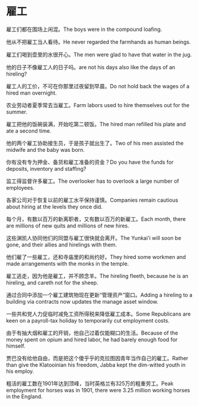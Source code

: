 # 雇工

<p><span class="chinese">雇工们都在围场上闲混。</span><span class="english">The boys were in the compound loafing.</span></p>

<p><span class="chinese">他从不把雇工当人看待。</span><span class="english">He never regarded the farmhands as human beings.</span></p>

<p><span class="chinese">雇工们喝到壶里的水很开心。</span><span class="english">The men were glad to have that water in the jug.</span></p>

<p><span class="chinese">他的日子不像雇工人的日子吗。</span><span class="english">are not his days also like the days of an hireling?</span></p>

<p><span class="chinese">雇工人的工价，不可在你那里过夜留到早晨。</span><span class="english">Do not hold back the wages of a hired man overnight.</span></p>

<p><span class="chinese">农业劳动者夏季常去当雇工。</span><span class="english">Farm labors used to hire themselves out for the summer.</span></p>

<p><span class="chinese">雇工把他的饭碗装满，开始吃第二顿饭。</span><span class="english">The hired man refilled his plate and ate a second time.</span></p>

<p><span class="chinese">他的两个雇工协助接生员，于是孩子就出生了。</span><span class="english">Two of his men assisted the midwife and the baby was born.</span></p>

<p><span class="chinese">你有没有专为押金、备货和雇工准备的资金？</span><span class="english">Do you have the funds for deposits, inventory and staffing?</span></p>

<p><span class="chinese">监工得监督许多雇工。</span><span class="english">The overlooker has to overlook a large number of employees.</span></p>

<p><span class="chinese">各家公司对于恢复以前的雇工水平保持谨慎。</span><span class="english">Companies remain cautious about hiring at the levels they once did.</span></p>

<p><span class="chinese">每个月，有数以百万的新离职者，又有数以百万的新雇工。</span><span class="english">Each month, there are millions of new quits and millions of new hires.</span></p>

<p><span class="chinese">这些渊凯人协同他们的同盟与雇工很快就会离开。</span><span class="english">The Yunkai'i will soon be gone, and their allies and hirelings with them.</span></p>

<p><span class="chinese">他们雇了一些雇工，还和寺庙里的和尚约好。</span><span class="english">They hired some workmen and made arrangements with the monks in the temple.</span></p>

<p><span class="chinese">雇工逃走，因为他是雇工，并不顾念羊。</span><span class="english">The hireling fleeth, because he is an hireling, and careth not for the sheep.</span></p>

<p><span class="chinese">通过合同中添加一个雇工建筑物现在更新“管理资产”窗口。</span><span class="english">Adding a hireling to a building via contracts now updates the manage asset window.</span></p>

<p><span class="chinese">一些共和党人力促临时减免工资所得税来降低雇工成本。</span><span class="english">Some Republicans are keen on a payroll-tax holiday to temporarily cut employment costs.</span></p>

<p><span class="chinese">由于有抽大烟和雇工的开销，他自己过着仅能糊口的生活。</span><span class="english">Because of the money spent on opium and hired labor, he had barely enough food for himself.</span></p>

<p><span class="chinese">贾巴没有给他自由，而是把这个傻乎乎的克拉图因青年当作自己的雇工。</span><span class="english">Rather than give the Klatooinian his freedom, Jabba kept the dim-witted youth in his employ.</span></p>

<p><span class="chinese">粗活的雇工数在1901年达到顶峰，当时英格兰有325万的粗重劳工。</span><span class="english">Peak employment for horses was in 1901, there were 3.25 million working horses in the England.</span></p>

